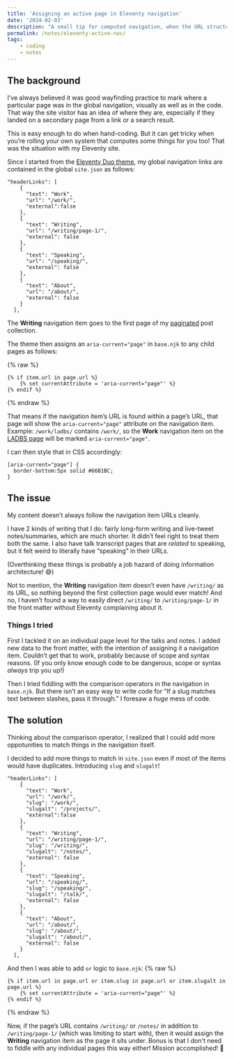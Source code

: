 ```yaml
---
title: 'Assigning an active page in Eleventy navigation'
date: '2024-02-03'
description: "A small tip for computed navigation, when the URL structures don’t all match."
permalink: /notes/eleventy-active-nav/
tags: 
    - coding
    - notes
---
```

## The background
I’ve always believed it was good wayfinding practice to mark where a particular page was in the global navigation, visually as well as in the code. That way the site visitor has an idea of where they are, especially if they landed on a secondary page from a link or a search result.

This is easy enough to do when hand-coding. But it can get tricky when you’re rolling your own system that computes some things for you too! That was the situation with my Eleventy site.

Since I started from the [Eleventy Duo theme](https://eleventyduo.netlify.app/), my global navigation links are contained in the global `site.json` as follows:

```
"headerLinks": [
    {
      "text": "Work",
      "url": "/work/",
      "external":false
    },
    {
      "text": "Writing",
      "url": "/writing/page-1/",
      "external": false
    },
    {
      "text": "Speaking",
      "url": "/speaking/",
      "external": false
    },
    {
      "text": "About",
      "url": "/about/",
      "external": false
    }
  ],
```

The **Writing** navigation item goes to the first page of my [paginated](https://www.11ty.dev/docs/pagination/#paging-a-collection) post collection. 

The theme then assigns an `aria-current="page"` in `base.njk` to any child pages as follows:

{% raw %}
```
{% if item.url in page.url %}
    {% set currentAttribute = 'aria-current="page"' %}
{% endif %}
```
{% endraw %}

That means if the navigation item’s URL is found within a page’s URL, that page will show the `aria-current="page"` attribute on the navigation item. Example: `/work/ladbs/` contains `/work/`, so the **Work** navigation item on the [LADBS page](/work/ladbs/) will be marked `aria-current="page"`.

I can then style that in CSS accordingly:
```
[aria-current="page"] {
  border-bottom:5px solid #66B1BC;
}
```

## The issue
My content doesn’t always follow the navigation item URLs cleanly.

I have 2 kinds of writing that I do: fairly long-form writing and live-tweet notes/summaries, which are much shorter. It didn’t feel right to treat them both the same. I also have talk transcript pages that are *related* to speaking, but it felt weird to literally have “speaking” in their URLs.

(Overthinking these things is probably a job hazard of doing information architecture! &#128517;)

Not to mention, the **Writing** navigation item doesn’t even have `/writing/` as its URL, so nothing beyond the first collection page would ever match! And no, I haven’t found a way to easily direct `/writing/` to `/writing/page-1/` in the front matter without Eleventy complaining about it.

### Things I tried
First I tackled it on an individual page level for the talks and notes. I added new data to the front matter, with the intention of assigning it a navigation item. Couldn’t get that to work, probably because of scope and syntax reasons. (If you only know enough code to be dangerous, scope or syntax *always* trip you up!)

Then I tried fiddling with the comparison operators in the navigation in `base.njk`. But there isn’t an easy way to write code for “If a slug matches text between slashes, pass it through.” I foresaw a *huge* mess of code.

## The solution
Thinking about the comparison operator, I realized that I could add more oppotunities to match things in the navigation itself.

I decided to add more things to match in `site.json` even if most of the items would have duplicates. Introducing `slug` and `slugalt`!
```
"headerLinks": [
    {
      "text": "Work",
      "url": "/work/",
      "slug": "/work/",
      "slugalt": "/projects/",
      "external":false
    },
    {
      "text": "Writing",
      "url": "/writing/page-1/",
      "slug": "/writing/",
      "slugalt": "/notes/",
      "external": false
    },
    {
      "text": "Speaking",
      "url": "/speaking/",
      "slug": "/speaking/",
      "slugalt": "/talk/",
      "external": false
    },
    {
      "text": "About",
      "url": "/about/",
      "slug": "/about/",
      "slugalt": "/about/",
      "external": false
    }
  ],
  ```

And then I was able to add `or` logic to `base.njk`:
{% raw %}
```
{% if item.url in page.url or item.slug in page.url or item.slugalt in page.url %}
    {% set currentAttribute = 'aria-current="page"' %}
{% endif %}
```
{% endraw %}

Now, if the page’s URL contains `/writing/` or `/notes/` in addition to `/writing/page-1/` (which was limiting to start with), then it would assign the **Writing** navigation item as the page it sits under. Bonus is that I don't need to fiddle with any individual pages this way either! Mission accomplished! &#127881;